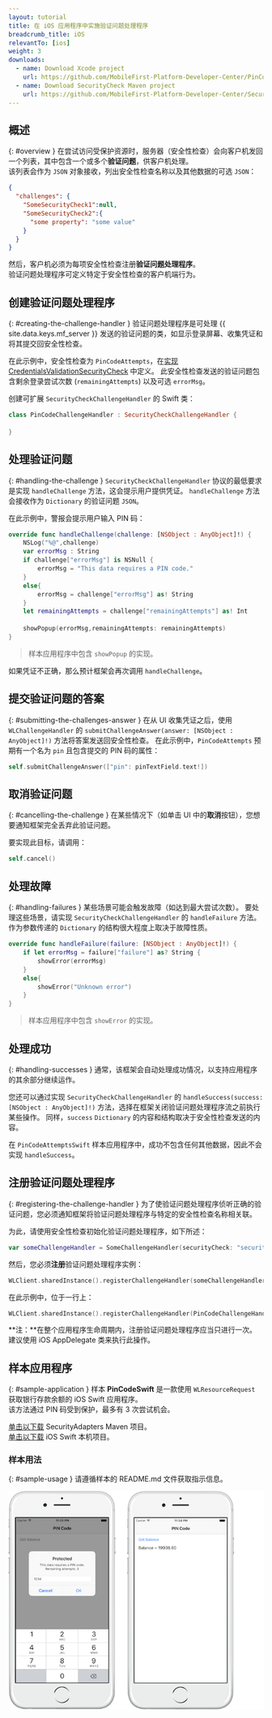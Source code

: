 ```yaml
---
layout: tutorial
title: 在 iOS 应用程序中实施验证问题处理程序
breadcrumb_title: iOS
relevantTo: [ios]
weight: 3
downloads:
  - name: Download Xcode project
    url: https://github.com/MobileFirst-Platform-Developer-Center/PinCodeSwift/tree/release80
  - name: Download SecurityCheck Maven project
    url: https://github.com/MobileFirst-Platform-Developer-Center/SecurityCheckAdapters/tree/release80
---
```

<!-- NLS_CHARSET=UTF-8 -->
## 概述
{: #overview }
在尝试访问受保护资源时，服务器（安全性检查）会向客户机发回一个列表，其中包含一个或多个**验证问题**，供客户机处理。  
该列表会作为 `JSON` 对象接收，列出安全性检查名称以及其他数据的可选 `JSON`：

```json
{
  "challenges": {
    "SomeSecurityCheck1":null,
    "SomeSecurityCheck2":{
      "some property": "some value"
    }
  }
}
```

然后，客户机必须为每项安全性检查注册**验证问题处理程序**。  
验证问题处理程序可定义特定于安全性检查的客户机端行为。

## 创建验证问题处理程序
{: #creating-the-challenge-handler }
验证问题处理程序是可处理 {{ site.data.keys.mf_server }} 发送的验证问题的类，如显示登录屏幕、收集凭证和将其提交回安全性检查。

在此示例中，安全性检查为 `PinCodeAttempts`，在[实现 CredentialsValidationSecurityCheck](../security-check) 中定义。 此安全性检查发送的验证问题包含剩余登录尝试次数 (`remainingAttempts`) 以及可选 `errorMsg`。

创建可扩展 `SecurityCheckChallengeHandler` 的 Swift 类：

```swift
class PinCodeChallengeHandler : SecurityCheckChallengeHandler {

}
```

## 处理验证问题
{: #handling-the-challenge }
`SecurityCheckChallengeHandler` 协议的最低要求是实现 `handleChallenge` 方法，这会提示用户提供凭证。 `handleChallenge` 方法会接收作为 `Dictionary` 的验证问题 `JSON`。

在此示例中，警报会提示用户输入 PIN 码：

```swift
override func handleChallenge(challenge: [NSObject : AnyObject]!) {
    NSLog("%@",challenge)
    var errorMsg : String
    if challenge["errorMsg"] is NSNull {
        errorMsg = "This data requires a PIN code."
    }
    else{
        errorMsg = challenge["errorMsg"] as! String
    }
    let remainingAttempts = challenge["remainingAttempts"] as! Int

    showPopup(errorMsg,remainingAttempts: remainingAttempts)
}
```

> 样本应用程序中包含 `showPopup` 的实现。

如果凭证不正确，那么预计框架会再次调用 `handleChallenge`。

## 提交验证问题的答案
{: #submitting-the-challenges-answer }
在从 UI 收集凭证之后，使用 `WLChallengeHandler` 的 `submitChallengeAnswer(answer: [NSObject : AnyObject]!)` 方法将答案发送回安全性检查。 在此示例中，`PinCodeAttempts` 预期有一个名为 `pin` 且包含提交的 PIN 码的属性：

```swift
self.submitChallengeAnswer(["pin": pinTextField.text!])
```

## 取消验证问题
{: #cancelling-the-challenge }
在某些情况下（如单击 UI 中的**取消**按钮），您想要通知框架完全丢弃此验证问题。

要实现此目标，请调用：

```swift
self.cancel()
```

## 处理故障
{: #handling-failures }
某些场景可能会触发故障（如达到最大尝试次数）。 要处理这些场景，请实现 `SecurityCheckChallengeHandler` 的 `handleFailure` 方法。
作为参数传递的 `Dictionary` 的结构很大程度上取决于故障性质。

```swift
override func handleFailure(failure: [NSObject : AnyObject]!) {
    if let errorMsg = failure["failure"] as? String {
        showError(errorMsg)
    }
    else{
        showError("Unknown error")
    }
}
```

> 样本应用程序中包含 `showError` 的实现。

## 处理成功
{: #handling-successes }
通常，该框架会自动处理成功情况，以支持应用程序的其余部分继续运作。

您还可以通过实现 `SecurityCheckChallengeHandler` 的 `handleSuccess(success: [NSObject : AnyObject]!)` 方法，选择在框架关闭验证问题处理程序流之前执行某些操作。 同样，`success` `Dictionary` 的内容和结构取决于安全性检查发送的内容。

在 `PinCodeAttemptsSwift` 样本应用程序中，成功不包含任何其他数据，因此不会实现 `handleSuccess`。

## 注册验证问题处理程序
{: #registering-the-challenge-handler }
为了使验证问题处理程序侦听正确的验证问题，您必须通知框架将验证问题处理程序与特定的安全性检查名称相关联。

为此，请使用安全性检查初始化验证问题处理程序，如下所述：

```swift
var someChallengeHandler = SomeChallengeHandler(securityCheck: "securityCheckName")
```

然后，您必须**注册**验证问题处理程序实例：

```swift
WLClient.sharedInstance().registerChallengeHandler(someChallengeHandler)
```

在此示例中，位于一行上：

```swift
WLClient.sharedInstance().registerChallengeHandler(PinCodeChallengeHandler(securityCheck: "PinCodeAttempts"))
```

**注：**在整个应用程序生命周期内，注册验证问题处理程序应当只进行一次。 建议使用 iOS AppDelegate 类来执行此操作。

## 样本应用程序
{: #sample-application }
样本 **PinCodeSwift** 是一款使用 `WLResourceRequest` 获取银行存款余额的 iOS Swift 应用程序。  
该方法通过 PIN 码受到保护，最多有 3 次尝试机会。

[单击以下载](https://github.com/MobileFirst-Platform-Developer-Center/SecurityCheckAdapters/tree/release80) SecurityAdapters Maven 项目。  
[单击以下载](https://github.com/MobileFirst-Platform-Developer-Center/PinCodeSwift/tree/release80) iOS Swift 本机项目。

### 样本用法
{: #sample-usage }
请遵循样本的 README.md 文件获取指示信息。

![样本应用程序](sample-application.png)

